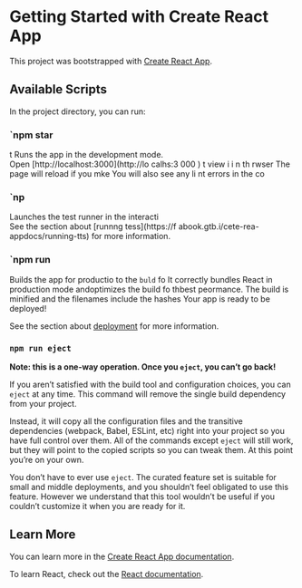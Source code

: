 # Getting Started with Create React App

This project was bootstrapped with [Create React App](https://github.com/facebook/create-react-app).

## Available Scripts

In the project directory, you can run:
### `npm star
t
Runs the app in the development mode.   
Open [http://localhost:3000](http://lo calhs:3 000  ) t view     i  i n th rwser
The page will reload if you mke 
You will also see any li nt errors in the co 
### `np
Launches the test runner in the interacti  
See the section about [runnng tess](https://f abook.gtb.i/cete-rea-appdocs/running-tts) for more information.
### `npm run 
Builds the app for productio to the `buld` fo
It correctly bundles React in production mode andoptimizes the build fo thbest peormance.
The build is minified and the filenames include the hashes
Your app is ready to be deployed!

See the section about [deployment](https://facebook.github.io/create-react-app/docs/deployment) for more information.

### `npm run eject`

**Note: this is a one-way operation. Once you `eject`, you can’t go back!**

If you aren’t satisfied with the build tool and configuration choices, you can `eject` at any time. This command will remove the single build dependency from your project.

Instead, it will copy all the configuration files and the transitive dependencies (webpack, Babel, ESLint, etc) right into your project so you have full control over them. All of the commands except `eject` will still work, but they will point to the copied scripts so you can tweak them. At this point you’re on your own.

You don’t have to ever use `eject`. The curated feature set is suitable for small and middle deployments, and you shouldn’t feel obligated to use this feature. However we understand that this tool wouldn’t be useful if you couldn’t customize it when you are ready for it.

## Learn More

You can learn more in the [Create React App documentation](https://facebook.github.io/create-react-app/docs/getting-started).

To learn React, check out the [React documentation](https://reactjs.org/).
